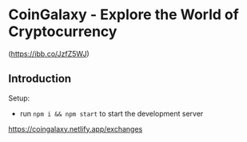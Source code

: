 # CoinGalaxy - Explore the World of Cryptocurrency

(https://ibb.co/JzfZ5WJ)

## Introduction

Setup:
- run ```npm i && npm start``` to start the development server

https://coingalaxy.netlify.app/exchanges

